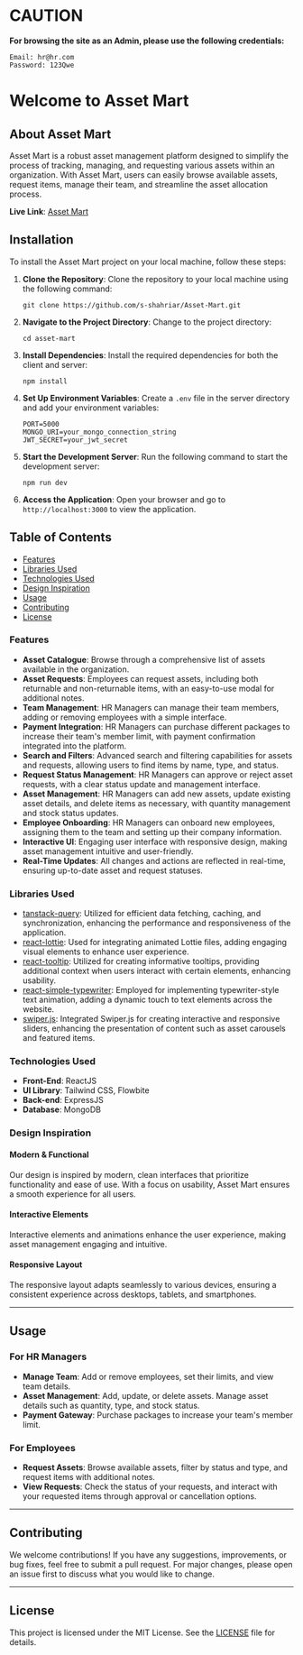 # CAUTION

**For browsing the site as an Admin, please use the following credentials:**

```
Email: hr@hr.com
Password: 123Qwe
```

# Welcome to Asset Mart

## About Asset Mart

Asset Mart is a robust asset management platform designed to simplify the process of tracking, managing, and requesting various assets within an organization. With Asset Mart, users can easily browse available assets, request items, manage their team, and streamline the asset allocation process.

**Live Link**: [Asset Mart](https://assetmart-8e93a.web.app/)

## Installation

To install the Asset Mart project on your local machine, follow these steps:

1. **Clone the Repository**: Clone the repository to your local machine using the following command:
   ```
   git clone https://github.com/s-shahriar/Asset-Mart.git
   ```

2. **Navigate to the Project Directory**: Change to the project directory:
   ```
   cd asset-mart
   ```

3. **Install Dependencies**: Install the required dependencies for both the client and server:
   ```
   npm install
   ```

4. **Set Up Environment Variables**: Create a `.env` file in the server directory and add your environment variables:
   ```
   PORT=5000
   MONGO_URI=your_mongo_connection_string
   JWT_SECRET=your_jwt_secret
   ```

5. **Start the Development Server**: Run the following command to start the development server:
   ```
   npm run dev
   ```

6. **Access the Application**: Open your browser and go to `http://localhost:3000` to view the application.


## Table of Contents

- [Features](#features)
- [Libraries Used](#libraries-used)
- [Technologies Used](#technologies-used)
- [Design Inspiration](#design-inspiration)
- [Usage](#usage)
- [Contributing](#contributing)
- [License](#license)

### Features

- **Asset Catalogue**: Browse through a comprehensive list of assets available in the organization.
- **Asset Requests**: Employees can request assets, including both returnable and non-returnable items, with an easy-to-use modal for additional notes.
- **Team Management**: HR Managers can manage their team members, adding or removing employees with a simple interface.
- **Payment Integration**: HR Managers can purchase different packages to increase their team's member limit, with payment confirmation integrated into the platform.
- **Search and Filters**: Advanced search and filtering capabilities for assets and requests, allowing users to find items by name, type, and status.
- **Request Status Management**: HR Managers can approve or reject asset requests, with a clear status update and management interface.
- **Asset Management**: HR Managers can add new assets, update existing asset details, and delete items as necessary, with quantity management and stock status updates.
- **Employee Onboarding**: HR Managers can onboard new employees, assigning them to the team and setting up their company information.
- **Interactive UI**: Engaging user interface with responsive design, making asset management intuitive and user-friendly.
- **Real-Time Updates**: All changes and actions are reflected in real-time, ensuring up-to-date asset and request statuses.

### Libraries Used

- [tanstack-query](https://tanstack.com/query/v4): Utilized for efficient data fetching, caching, and synchronization, enhancing the performance and responsiveness of the application.
- [react-lottie](https://www.npmjs.com/package/react-lottie): Used for integrating animated Lottie files, adding engaging visual elements to enhance user experience.
- [react-tooltip](https://react-tooltip.com/docs/getting-started): Utilized for creating informative tooltips, providing additional context when users interact with certain elements, enhancing usability.
- [react-simple-typewriter](https://www.npmjs.com/package/react-simple-typewriter): Employed for implementing typewriter-style text animation, adding a dynamic touch to text elements across the website.
- [swiper.js](https://swiperjs.com/): Integrated Swiper.js for creating interactive and responsive sliders, enhancing the presentation of content such as asset carousels and featured items.

### Technologies Used

- **Front-End**: ReactJS
- **UI Library**: Tailwind CSS, Flowbite
- **Back-end**: ExpressJS
- **Database**: MongoDB

### Design Inspiration

#### Modern & Functional

Our design is inspired by modern, clean interfaces that prioritize functionality and ease of use. With a focus on usability, Asset Mart ensures a smooth experience for all users.

#### Interactive Elements

Interactive elements and animations enhance the user experience, making asset management engaging and intuitive.

#### Responsive Layout

The responsive layout adapts seamlessly to various devices, ensuring a consistent experience across desktops, tablets, and smartphones.

---

## Usage

### For HR Managers

- **Manage Team**: Add or remove employees, set their limits, and view team details.
- **Asset Management**: Add, update, or delete assets. Manage asset details such as quantity, type, and stock status.
- **Payment Gateway**: Purchase packages to increase your team's member limit.

### For Employees

- **Request Assets**: Browse available assets, filter by status and type, and request items with additional notes.
- **View Requests**: Check the status of your requests, and interact with your requested items through approval or cancellation options.

---

## Contributing

We welcome contributions! If you have any suggestions, improvements, or bug fixes, feel free to submit a pull request. For major changes, please open an issue first to discuss what you would like to change.

---

## License

This project is licensed under the MIT License. See the [LICENSE](LICENSE) file for details.
